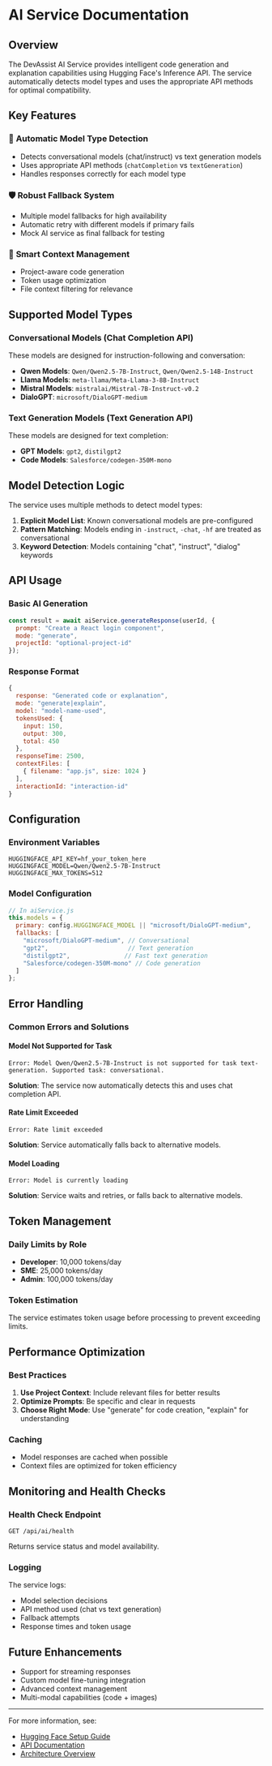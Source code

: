 # AI Service Documentation

## Overview

The DevAssist AI Service provides intelligent code generation and explanation capabilities using Hugging Face's Inference API. The service automatically detects model types and uses the appropriate API methods for optimal compatibility.

## Key Features

### 🔄 **Automatic Model Type Detection**
- Detects conversational models (chat/instruct) vs text generation models
- Uses appropriate API methods (`chatCompletion` vs `textGeneration`)
- Handles responses correctly for each model type

### 🛡️ **Robust Fallback System**
- Multiple model fallbacks for high availability
- Automatic retry with different models if primary fails
- Mock AI service as final fallback for testing

### 🎯 **Smart Context Management**
- Project-aware code generation
- Token usage optimization
- File context filtering for relevance

## Supported Model Types

### Conversational Models (Chat Completion API)
These models are designed for instruction-following and conversation:

- **Qwen Models**: `Qwen/Qwen2.5-7B-Instruct`, `Qwen/Qwen2.5-14B-Instruct`
- **Llama Models**: `meta-llama/Meta-Llama-3-8B-Instruct`
- **Mistral Models**: `mistralai/Mistral-7B-Instruct-v0.2`
- **DialoGPT**: `microsoft/DialoGPT-medium`

### Text Generation Models (Text Generation API)
These models are designed for text completion:

- **GPT Models**: `gpt2`, `distilgpt2`
- **Code Models**: `Salesforce/codegen-350M-mono`

## Model Detection Logic

The service uses multiple methods to detect model types:

1. **Explicit Model List**: Known conversational models are pre-configured
2. **Pattern Matching**: Models ending in `-instruct`, `-chat`, `-hf` are treated as conversational
3. **Keyword Detection**: Models containing "chat", "instruct", "dialog" keywords

## API Usage

### Basic AI Generation

```javascript
const result = await aiService.generateResponse(userId, {
  prompt: "Create a React login component",
  mode: "generate",
  projectId: "optional-project-id"
});
```

### Response Format

```javascript
{
  response: "Generated code or explanation",
  mode: "generate|explain",
  model: "model-name-used",
  tokensUsed: {
    input: 150,
    output: 300,
    total: 450
  },
  responseTime: 2500,
  contextFiles: [
    { filename: "app.js", size: 1024 }
  ],
  interactionId: "interaction-id"
}
```

## Configuration

### Environment Variables

```env
HUGGINGFACE_API_KEY=hf_your_token_here
HUGGINGFACE_MODEL=Qwen/Qwen2.5-7B-Instruct
HUGGINGFACE_MAX_TOKENS=512
```

### Model Configuration

```javascript
// In aiService.js
this.models = {
  primary: config.HUGGINGFACE_MODEL || "microsoft/DialoGPT-medium",
  fallbacks: [
    "microsoft/DialoGPT-medium", // Conversational
    "gpt2",                      // Text generation
    "distilgpt2",               // Fast text generation
    "Salesforce/codegen-350M-mono" // Code generation
  ]
};
```

## Error Handling

### Common Errors and Solutions

#### Model Not Supported for Task
```
Error: Model Qwen/Qwen2.5-7B-Instruct is not supported for task text-generation. Supported task: conversational.
```
**Solution**: The service now automatically detects this and uses chat completion API.

#### Rate Limit Exceeded
```
Error: Rate limit exceeded
```
**Solution**: Service automatically falls back to alternative models.

#### Model Loading
```
Error: Model is currently loading
```
**Solution**: Service waits and retries, or falls back to alternative models.

## Token Management

### Daily Limits by Role
- **Developer**: 10,000 tokens/day
- **SME**: 25,000 tokens/day  
- **Admin**: 100,000 tokens/day

### Token Estimation
The service estimates token usage before processing to prevent exceeding limits.

## Performance Optimization

### Best Practices

1. **Use Project Context**: Include relevant files for better results
2. **Optimize Prompts**: Be specific and clear in requests
3. **Choose Right Mode**: Use "generate" for code creation, "explain" for understanding

### Caching
- Model responses are cached when possible
- Context files are optimized for token efficiency

## Monitoring and Health Checks

### Health Check Endpoint
```http
GET /api/ai/health
```

Returns service status and model availability.

### Logging
The service logs:
- Model selection decisions
- API method used (chat vs text generation)
- Fallback attempts
- Response times and token usage

## Future Enhancements

- Support for streaming responses
- Custom model fine-tuning integration
- Advanced context management
- Multi-modal capabilities (code + images)

---

For more information, see:
- [Hugging Face Setup Guide](./HUGGINGFACE_SETUP.md)
- [API Documentation](./API_DOCUMENTATION.md)
- [Architecture Overview](./ARCHITECTURE.md)
